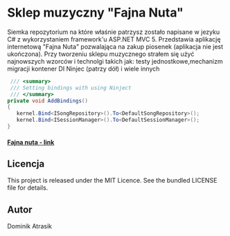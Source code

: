 # Sklep muzyczny "Fajna Nuta"
Siemka
repozytorium na które właśnie patrzysz zostało napisane w jezyku C# z wykorzystaniem framework'u ASP.NET MVC 5. Przedstawia aplikację
internetową "Fajna Nuta" pozwalająca na zakup piosenek (aplikacja nie jest ukończona). Przy tworzeniu sklepu muzycznego 
strałem się użyć najnowszych wzorców i technolgi takich jak: testy jednostkowe,mechanizm migracji kontener DI Ninjec (patrzy dół)
i wiele innych


```c#
 /// <summary>
 /// Setting bindings with using Ninject
 /// </summary>
private void AddBindings()
{
   kernel.Bind<ISongRepository>().To<DefaultSongRepository>();
   kernel.Bind<ISessionManager>().To<DefaultSessionManager>();
}
```
#### [Fajna nuta - link]()

## Licencja

This project is released under the MIT Licence. See the bundled LICENSE file for details.

## Autor

Dominik Atrasik
